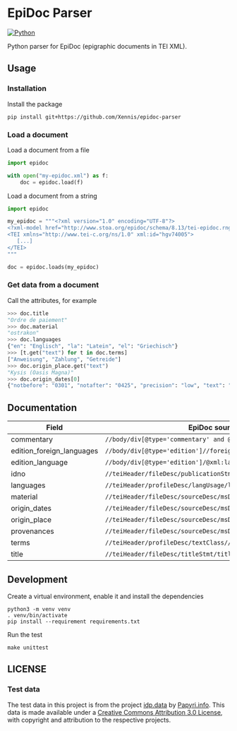 # EpiDoc Parser

[![Python](https://github.com/Xennis/epidoc-parser/actions/workflows/python.yml/badge.svg?branch=master&event=push)](https://github.com/Xennis/epidoc-parser/actions/workflows/python.yml?query=event%3Apush+branch%3Amaster)

Python parser for EpiDoc (epigraphic documents in TEI XML).

## Usage

### Installation 

Install the package
```shell
pip install git+https://github.com/Xennis/epidoc-parser
```

### Load a document

Load a document from a file
```python
import epidoc

with open("my-epidoc.xml") as f:
    doc = epidoc.load(f)
```

Load a document from a string
```python
import epidoc

my_epidoc = """<?xml version="1.0" encoding="UTF-8"?>
<?xml-model href="http://www.stoa.org/epidoc/schema/8.13/tei-epidoc.rng" type="application/xml" schematypens="http://relaxng.org/ns/structure/1.0"?>
<TEI xmlns="http://www.tei-c.org/ns/1.0" xml:id="hgv74005">
   [...]
</TEI>
"""

doc = epidoc.loads(my_epidoc)
```

### Get data from a document

Call the attributes, for example
```python
>>> doc.title
"Ordre de paiement"
>>> doc.material
"ostrakon"
>>> doc.languages
{"en": "Englisch", "la": "Latein", "el": "Griechisch"}
>>> [t.get("text") for t in doc.terms]
["Anweisung", "Zahlung", "Getreide"]
>>> doc.origin_place.get("text")
"Kysis (Oasis Magna)"
>>> doc.origin_dates[0]
{"notbefore": "0301", "notafter": "0425", "precision": "low", "text": "IV - Anfang V"}
```

## Documentation

| Field                     | EpiDoc source element (XPath)                                                  |
|---------------------------|--------------------------------------------------------------------------------|
| commentary                | `//body/div[@type='commentary' and @subtype='general']`                        |
| edition_foreign_languages | `//body/div[@type='edition']//foreign/@xml:lang`                               |
| edition_language          | `//body/div[@type='edition']/@xml:lang`                                        |
| idno                      | `//teiHeader/fileDesc/publicationStmt/idno`                                    |
| languages                 | `//teiHeader/profileDesc/langUsage/language`                                   |
| material                  | `//teiHeader/fileDesc/sourceDesc/msDesc/physDesc/objectDesc//support/material` |
| origin_dates              | `//teiHeader/fileDesc/sourceDesc/msDesc/history/origin/origDate`               |
| origin_place              | `//teiHeader/fileDesc/sourceDesc/msDesc/history/origin/origPlace`              |
| provenances               | `//teiHeader/fileDesc/sourceDesc/msDesc/history/provenance`                    |
| terms                     | `//teiHeader/profileDesc/textClass//term`                                      |
| title                     | `//teiHeader/fileDesc/titleStmt/title`                                         |

## Development

Create a virtual environment, enable it and install the dependencies
```shell
python3 -m venv venv
. venv/bin/activate
pip install --requirement requirements.txt
```

Run the test
```shell
make unittest
```

## LICENSE

### Test data

The test data in this project is from the project [idp.data](https://github.com/papyri/idp.data) by [Papyri.info](http://papyri.info). This data is made available under a [Creative Commons Attribution 3.0 License](http://creativecommons.org/licenses/by/3.0/), with copyright and attribution to the respective projects.
